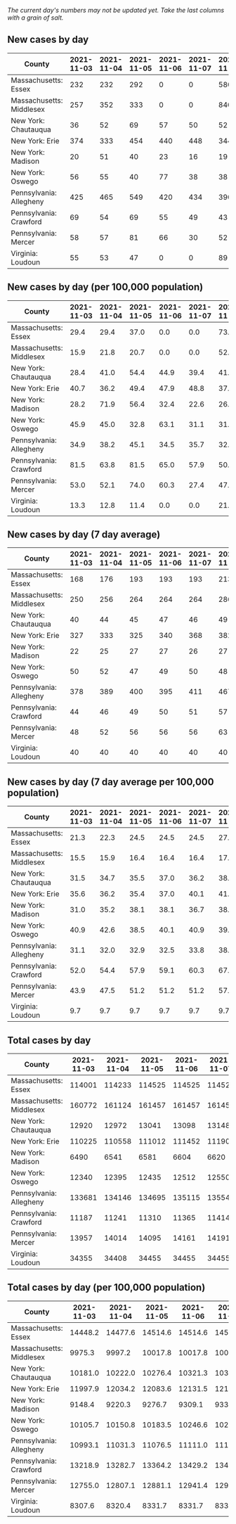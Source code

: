 _The current day's numbers may not be updated yet. Take the last columns with a grain of salt._
## New cases by day

| County | 2021-11-03 | 2021-11-04 | 2021-11-05 | 2021-11-06 | 2021-11-07 | 2021-11-08 | 2021-11-09 |
| --- | --- | --- | --- | --- | --- | --- | --- |
| Massachusetts: Essex | 232 | 232 | 292 | 0 | 0 | 580 |  |
| Massachusetts: Middlesex | 257 | 352 | 333 | 0 | 0 | 840 |  |
| New York: Chautauqua | 36 | 52 | 69 | 57 | 50 | 52 |  |
| New York: Erie | 374 | 333 | 454 | 440 | 448 | 344 |  |
| New York: Madison | 20 | 51 | 40 | 23 | 16 | 19 |  |
| New York: Oswego | 56 | 55 | 40 | 77 | 38 | 38 |  |
| Pennsylvania: Allegheny | 425 | 465 | 549 | 420 | 434 | 390 |  |
| Pennsylvania: Crawford | 69 | 54 | 69 | 55 | 49 | 43 |  |
| Pennsylvania: Mercer | 58 | 57 | 81 | 66 | 30 | 52 |  |
| Virginia: Loudoun | 55 | 53 | 47 | 0 | 0 | 89 |  |

## New cases by day (per 100,000 population)

| County | 2021-11-03 | 2021-11-04 | 2021-11-05 | 2021-11-06 | 2021-11-07 | 2021-11-08 | 2021-11-09 |
| --- | --- | --- | --- | --- | --- | --- | --- |
| Massachusetts: Essex | 29.4 | 29.4 | 37.0 | 0.0 | 0.0 | 73.5 |  |
| Massachusetts: Middlesex | 15.9 | 21.8 | 20.7 | 0.0 | 0.0 | 52.1 |  |
| New York: Chautauqua | 28.4 | 41.0 | 54.4 | 44.9 | 39.4 | 41.0 |  |
| New York: Erie | 40.7 | 36.2 | 49.4 | 47.9 | 48.8 | 37.4 |  |
| New York: Madison | 28.2 | 71.9 | 56.4 | 32.4 | 22.6 | 26.8 |  |
| New York: Oswego | 45.9 | 45.0 | 32.8 | 63.1 | 31.1 | 31.1 |  |
| Pennsylvania: Allegheny | 34.9 | 38.2 | 45.1 | 34.5 | 35.7 | 32.1 |  |
| Pennsylvania: Crawford | 81.5 | 63.8 | 81.5 | 65.0 | 57.9 | 50.8 |  |
| Pennsylvania: Mercer | 53.0 | 52.1 | 74.0 | 60.3 | 27.4 | 47.5 |  |
| Virginia: Loudoun | 13.3 | 12.8 | 11.4 | 0.0 | 0.0 | 21.5 |  |

## New cases by day (7 day average)

| County | 2021-11-03 | 2021-11-04 | 2021-11-05 | 2021-11-06 | 2021-11-07 | 2021-11-08 | 2021-11-09 |
| --- | --- | --- | --- | --- | --- | --- | --- |
| Massachusetts: Essex | 168 | 176 | 193 | 193 | 193 | 213 |  |
| Massachusetts: Middlesex | 250 | 256 | 264 | 264 | 264 | 286 |  |
| New York: Chautauqua | 40 | 44 | 45 | 47 | 46 | 49 |  |
| New York: Erie | 327 | 333 | 325 | 340 | 368 | 382 |  |
| New York: Madison | 22 | 25 | 27 | 27 | 26 | 27 |  |
| New York: Oswego | 50 | 52 | 47 | 49 | 50 | 48 |  |
| Pennsylvania: Allegheny | 378 | 389 | 400 | 395 | 411 | 467 |  |
| Pennsylvania: Crawford | 44 | 46 | 49 | 50 | 51 | 57 |  |
| Pennsylvania: Mercer | 48 | 52 | 56 | 56 | 56 | 63 |  |
| Virginia: Loudoun | 40 | 40 | 40 | 40 | 40 | 40 |  |

## New cases by day (7 day average per 100,000 population)

| County | 2021-11-03 | 2021-11-04 | 2021-11-05 | 2021-11-06 | 2021-11-07 | 2021-11-08 | 2021-11-09 |
| --- | --- | --- | --- | --- | --- | --- | --- |
| Massachusetts: Essex | 21.3 | 22.3 | 24.5 | 24.5 | 24.5 | 27.0 |  |
| Massachusetts: Middlesex | 15.5 | 15.9 | 16.4 | 16.4 | 16.4 | 17.7 |  |
| New York: Chautauqua | 31.5 | 34.7 | 35.5 | 37.0 | 36.2 | 38.6 |  |
| New York: Erie | 35.6 | 36.2 | 35.4 | 37.0 | 40.1 | 41.6 |  |
| New York: Madison | 31.0 | 35.2 | 38.1 | 38.1 | 36.7 | 38.1 |  |
| New York: Oswego | 40.9 | 42.6 | 38.5 | 40.1 | 40.9 | 39.3 |  |
| Pennsylvania: Allegheny | 31.1 | 32.0 | 32.9 | 32.5 | 33.8 | 38.4 |  |
| Pennsylvania: Crawford | 52.0 | 54.4 | 57.9 | 59.1 | 60.3 | 67.4 |  |
| Pennsylvania: Mercer | 43.9 | 47.5 | 51.2 | 51.2 | 51.2 | 57.6 |  |
| Virginia: Loudoun | 9.7 | 9.7 | 9.7 | 9.7 | 9.7 | 9.7 |  |

## Total cases by day

| County | 2021-11-03 | 2021-11-04 | 2021-11-05 | 2021-11-06 | 2021-11-07 | 2021-11-08 | 2021-11-09 |
| --- | --- | --- | --- | --- | --- | --- | --- |
| Massachusetts: Essex | 114001 | 114233 | 114525 | 114525 | 114525 | 115105 |  |
| Massachusetts: Middlesex | 160772 | 161124 | 161457 | 161457 | 161457 | 162297 |  |
| New York: Chautauqua | 12920 | 12972 | 13041 | 13098 | 13148 | 13200 |  |
| New York: Erie | 110225 | 110558 | 111012 | 111452 | 111900 | 112244 |  |
| New York: Madison | 6490 | 6541 | 6581 | 6604 | 6620 | 6639 |  |
| New York: Oswego | 12340 | 12395 | 12435 | 12512 | 12550 | 12588 |  |
| Pennsylvania: Allegheny | 133681 | 134146 | 134695 | 135115 | 135549 | 135939 |  |
| Pennsylvania: Crawford | 11187 | 11241 | 11310 | 11365 | 11414 | 11457 |  |
| Pennsylvania: Mercer | 13957 | 14014 | 14095 | 14161 | 14191 | 14243 |  |
| Virginia: Loudoun | 34355 | 34408 | 34455 | 34455 | 34455 | 34544 |  |

## Total cases by day (per 100,000 population)

| County | 2021-11-03 | 2021-11-04 | 2021-11-05 | 2021-11-06 | 2021-11-07 | 2021-11-08 | 2021-11-09 |
| --- | --- | --- | --- | --- | --- | --- | --- |
| Massachusetts: Essex | 14448.2 | 14477.6 | 14514.6 | 14514.6 | 14514.6 | 14588.1 |  |
| Massachusetts: Middlesex | 9975.3 | 9997.2 | 10017.8 | 10017.8 | 10017.8 | 10069.9 |  |
| New York: Chautauqua | 10181.0 | 10222.0 | 10276.4 | 10321.3 | 10360.7 | 10401.6 |  |
| New York: Erie | 11997.9 | 12034.2 | 12083.6 | 12131.5 | 12180.2 | 12217.7 |  |
| New York: Madison | 9148.4 | 9220.3 | 9276.7 | 9309.1 | 9331.7 | 9358.5 |  |
| New York: Oswego | 10105.7 | 10150.8 | 10183.5 | 10246.6 | 10277.7 | 10308.8 |  |
| Pennsylvania: Allegheny | 10993.1 | 11031.3 | 11076.5 | 11111.0 | 11146.7 | 11178.8 |  |
| Pennsylvania: Crawford | 13218.9 | 13282.7 | 13364.2 | 13429.2 | 13487.1 | 13537.9 |  |
| Pennsylvania: Mercer | 12755.0 | 12807.1 | 12881.1 | 12941.4 | 12968.8 | 13016.3 |  |
| Virginia: Loudoun | 8307.6 | 8320.4 | 8331.7 | 8331.7 | 8331.7 | 8353.3 |  |
